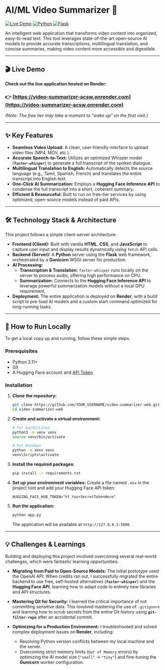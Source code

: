 # AI/ML Video Summarizer 🚀

[![Live Demo](https://img.shields.io/badge/Live_Demo-Visit_Now-2ea44f?style=for-the-badge&logo=render)](https://video-summarizer-acsw.onrender.com)
[![Python](https://img.shields.io/badge/Python-3.11-3776AB?style=for-the-badge&logo=python)](https://www.python.org/)
[![Flask](https://img.shields.io/badge/Flask-2.2-000000?style=for-the-badge&logo=flask)](https://flask.palletsprojects.com/)

An intelligent web application that transforms video content into organized, easy-to-read text. This tool leverages state-of-the-art open-source AI models to provide accurate transcriptions, multilingual translation, and concise summaries, making video content more accessible and digestible.

---

## 🎬 Live Demo

**Check out the live application hosted on Render:**

### 👉 [https://video-summarizer-acsw.onrender.com](https://video-summarizer-acsw.onrender.com)

*(Note: The free tier may take a moment to "wake up" on the first visit.)*

---

## ✨ Key Features

-   **Seamless Video Upload:** A clean, user-friendly interface to upload video files (MP4, MOV, etc.).
-   **Accurate Speech-to-Text:** Utilizes an optimized Whisper model (**`faster-whisper`**) to generate a full transcript of the spoken dialogue.
-   **Multilingual Translation to English:** Automatically detects the source language (e.g., Tamil, Spanish, French) and translates the entire transcript into English text.
-   **One-Click AI Summarization:** Employs a **Hugging Face Inference API** to condense the full transcript into a short, coherent summary.
-   **Efficient & Resourceful:** Built to run on free-tier services by using optimized, open-source models instead of paid APIs.

---

## 🛠️ Technology Stack & Architecture

This project follows a simple client-server architecture:

-   **Frontend (Client):** Built with vanilla **HTML**, **CSS**, and **JavaScript** to capture user input and display results dynamically using `fetch` API calls.
-   **Backend (Server):** A **Python** server using the **Flask** web framework, orchestrated by a **Gunicorn** WSGI server for production.
-   **AI Processing:**
    -   **Transcription & Translation:** `faster-whisper` runs locally on the server to process audio, offering high performance on CPU.
    -   **Summarization:** Connects to the **Hugging Face Inference API** to leverage powerful summarization models without a local GPU requirement.
-   **Deployment:** The entire application is deployed on **Render**, with a build script to pre-load AI models and a custom start command optimized for long-running tasks.

---

## 🚀 How to Run Locally

To get a local copy up and running, follow these simple steps.

### Prerequisites

-   Python 3.11+
-   Git
-   A Hugging Face account and [API Token](https://huggingface.co/settings/tokens)

### Installation

1.  **Clone the repository:**
    ```sh
    git clone https://github.com/YOUR_USERNAME/video-summarizer-web.git
    cd video-summarizer-web
    ```

2.  **Create and activate a virtual environment:**
    ```sh
    # For macOS/Linux
    python3 -m venv venv
    source venv/bin/activate
    
    # For Windows
    python -m venv venv
    venv\Scripts\activate
    ```

3.  **Install the required packages:**
    ```sh
    pip install -r requirements.txt
    ```

4.  **Set up your environment variables:**
    Create a file named `.env` in the project root and add your Hugging Face API token:
    ```
    HUGGING_FACE_HUB_TOKEN="hf_YourSecretTokenHere"
    ```

5.  **Run the application:**
    ```sh
    python app.py
    ```
    The application will be available at `http://127.0.0.1:5000`.

---

## 💡 Challenges & Learnings

Building and deploying this project involved overcoming several real-world challenges, which were fantastic learning opportunities:

-   **Migrating from Paid to Open-Source Models:** The initial prototype used the OpenAI API. When credits ran out, I successfully migrated the entire backend to use free, self-hosted alternatives (**`faster-whisper`**) and the **Hugging Face API**, learning how to adapt code to entirely new libraries and API structures.

-   **Mastering Git for Security:** I learned the critical importance of not committing sensitive data. This involved mastering the use of `.gitignore` and learning how to scrub secrets from the entire Git history using **`git-filter-repo`** after an accidental commit.

-   **Optimizing for a Production Environment:** I troubleshooted and solved complex deployment issues on **Render**, including:
    -   Resolving Python version conflicts between my local machine and the server.
    -   Overcoming strict memory limits (`Out of Memory` errors) by optimizing the AI model size (`"small"` -> `"tiny"`) and fine-tuning the **Gunicorn** worker configuration.
